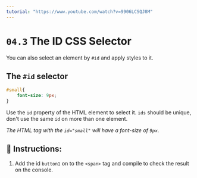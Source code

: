 ```yaml
---
tutorial: "https://www.youtube.com/watch?v=9906LCSQJ8M"
---
```


# `04.3` The ID CSS Selector

You can also select an element by `#id` and apply styles to it.

## The `#id` selector

```css
#small{
    font-size: 9px;
}
```

Use the `id` property of the HTML element to select it. `ids` should be unique, don't use the same `id` on more than one element.

*The HTML tag with the `id="small"` will have a font-size of `9px`.*

## 📝 Instructions:

1. Add the id `button1` on to the `<span>` tag and compile to check the result on the console.
